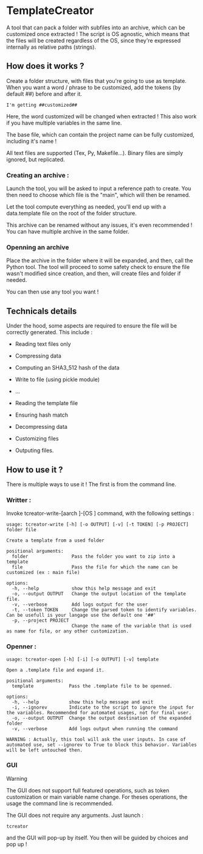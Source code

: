 # TemplateCreator

A tool that can pack a folder with subfiles into an archive, which can be customized once extracted !
The script is OS agnostic, which means that the files will be created regardless of the OS, since they're
expressed internally as relative paths (strings).

## How does it works ?

Create a folder structure, with files that you're going to use as template.
When you want a word / phrase to be customized, add the tokens (by default ##) before and after it.

```
I'm getting ##customized##
```

Here, the word customized will be changed when extracted !
This also work if you have multiple variables in the same line.

The base file, which can contain the project name can be fully customized, including it's name !

All text files are supported (Tex, Py, Makefile...). Binary files are simply ignored, but replicated.

### Creating an archive :

Launch the tool, you will be asked to input a reference path to create. You then need to choose which file is
the "main", which will then be renamed.

Let the tool compute everything as needed, you'll end up with a data.template file on the root of the folder structure.

This archive can be renamed without any issues, it's even recommended ! You can have multiple archive in the same folder.

### Openning an archive

Place the archive in the folder where it will be expanded, and then, call the Python tool.
The tool will proceed to some safety check to ensure the file wasn't modified since creation, and then, will create files and
folder if needed.

You can then use any tool you want !

## Technicals details

Under the hood, some aspects are required to ensure the file will be correctly generated.
This include :

- Reading text files only
- Compressing data
- Computing an SHA3_512 hash of the data
- Write to file (using pickle module)

- ...

- Reading the template file
- Ensuring hash match
- Decompressing data
- Customizing files
- Outputing files.

## How to use it ?

There is multiple ways to use it !
The first is from the command line.

### Writter :

Invoke tcreator-write-[aarch ]-[OS ] command, with the following settings :

```
usage: tcreator-write [-h] [-o OUTPUT] [-v] [-t TOKEN] [-p PROJECT] folder file

Create a template from a used folder

positional arguments:
  folder                Pass the folder you want to zip into a template
  file                  Pass the file for which the name can be customized (ex : main file)

options:
  -h, --help            show this help message and exit
  -o, --output OUTPUT   Change the output location of the template file.
  -v, --verbose         Add logs output for the user
  -t, --token TOKEN     Change the parsed token to identify variables. Can be usefull is your langage use the default one '##'
  -p, --project PROJECT
                        Change the name of the variable that is used as name for file, or any other customization.
```

### Openner :

```
usage: tcreator-open [-h] [-i] [-o OUTPUT] [-v] template

Open a .template file and expand it.

positional arguments:
  template             Pass the .template file to be openned.

options:
  -h, --help           show this help message and exit
  -i, --ignorev        Indicate to the script to ignore the input for the variables. Recommended for automated usages, not for final user.
  -o, --output OUTPUT  Change the output destination of the expanded folder
  -v, --verbose        Add logs output when running the command

WARNING : Actually, this tool will ask the user inputs. In case of automated use, set --ignorev to True to block this behavior. Variables will be left untouched then.
```

### GUI

> [!WARNING]
> The GUI does not support full featured operations, such as token customization or main variable name change. For theses operations, the usage
> the command line is recommended.

The GUI does not require any arguments.
Just launch :

```
tcreator
```

and the GUI will pop-up by itself. You then will be guided by choices and pop up !
